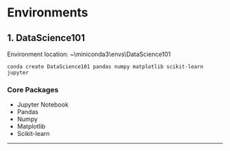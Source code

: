 # Environments

## 1. DataScience101

Environment location: ~\miniconda3\envs\DataScience101

`conda create DataScience101 pandas numpy matplotlib scikit-learn jupyter`

### Core Packages
- Jupyter Notebook
- Pandas
- Numpy
- Matplotlib
- Scikit-learn
_____